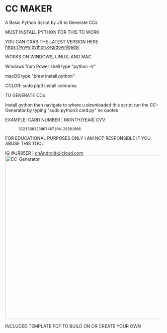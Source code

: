 # CC MAKER

A Basic Python Script by JR to Generate CCs

MUST INSTALL PYTHON FOR THIS TO WORK

YOU CAN GRAB THE LATEST VERSION HERE 
https://www.python.org/downloads/

WORKS ON WINDOWS, LINUX, AND MAC

Windows from Power shell type "python -V"

macOS type "brew install python"

COLOR: sudo pip3 install colorama 

TO GENERATE CCs

Install python then navigate to where u downloaded this script
run the CC-Generator by typing "sudo python3 card.py" no quotes

EXAMPLE:  CARD NUMBER | MONTH|YEAR| CVV

          5221580123067467|04|2026|066

FOR EDUCATIONAL PURPOSES ONLY I AM NOT RESPONSIBLE IF YOU ABUSE THIS TOOL

IG @JR85ER | ohAndroid@icloud.com
<img width="525" alt="CC-Generator" src="https://user-images.githubusercontent.com/119916323/226211527-12cc41be-f0c1-40dc-a816-3c2d9199c72d.png">

 
INCLUDED TEMPLATE PDF TO BUILD ON OR CREATE YOUR OWN
